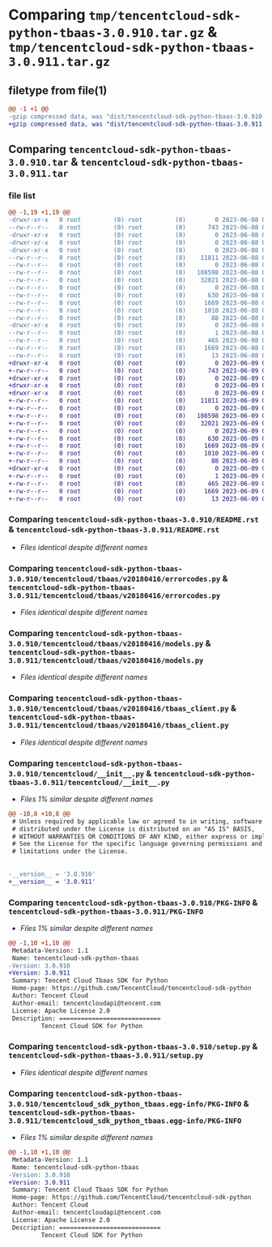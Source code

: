 # Comparing `tmp/tencentcloud-sdk-python-tbaas-3.0.910.tar.gz` & `tmp/tencentcloud-sdk-python-tbaas-3.0.911.tar.gz`

## filetype from file(1)

```diff
@@ -1 +1 @@
-gzip compressed data, was "dist/tencentcloud-sdk-python-tbaas-3.0.910.tar", last modified: Thu Jun  8 09:19:35 2023, max compression
+gzip compressed data, was "dist/tencentcloud-sdk-python-tbaas-3.0.911.tar", last modified: Fri Jun  9 02:27:23 2023, max compression
```

## Comparing `tencentcloud-sdk-python-tbaas-3.0.910.tar` & `tencentcloud-sdk-python-tbaas-3.0.911.tar`

### file list

```diff
@@ -1,19 +1,19 @@
-drwxr-xr-x   0 root         (0) root         (0)        0 2023-06-08 09:19:35.000000 tencentcloud-sdk-python-tbaas-3.0.910/
--rw-r--r--   0 root         (0) root         (0)      743 2023-06-08 09:19:34.000000 tencentcloud-sdk-python-tbaas-3.0.910/README.rst
-drwxr-xr-x   0 root         (0) root         (0)        0 2023-06-08 09:19:35.000000 tencentcloud-sdk-python-tbaas-3.0.910/tencentcloud/
-drwxr-xr-x   0 root         (0) root         (0)        0 2023-06-08 09:19:35.000000 tencentcloud-sdk-python-tbaas-3.0.910/tencentcloud/tbaas/
-drwxr-xr-x   0 root         (0) root         (0)        0 2023-06-08 09:19:35.000000 tencentcloud-sdk-python-tbaas-3.0.910/tencentcloud/tbaas/v20180416/
--rw-r--r--   0 root         (0) root         (0)    11811 2023-06-08 09:19:34.000000 tencentcloud-sdk-python-tbaas-3.0.910/tencentcloud/tbaas/v20180416/errorcodes.py
--rw-r--r--   0 root         (0) root         (0)        0 2023-06-08 09:19:34.000000 tencentcloud-sdk-python-tbaas-3.0.910/tencentcloud/tbaas/v20180416/__init__.py
--rw-r--r--   0 root         (0) root         (0)   108598 2023-06-08 09:19:34.000000 tencentcloud-sdk-python-tbaas-3.0.910/tencentcloud/tbaas/v20180416/models.py
--rw-r--r--   0 root         (0) root         (0)    32021 2023-06-08 09:19:34.000000 tencentcloud-sdk-python-tbaas-3.0.910/tencentcloud/tbaas/v20180416/tbaas_client.py
--rw-r--r--   0 root         (0) root         (0)        0 2023-06-08 09:19:34.000000 tencentcloud-sdk-python-tbaas-3.0.910/tencentcloud/tbaas/__init__.py
--rw-r--r--   0 root         (0) root         (0)      630 2023-06-08 09:19:34.000000 tencentcloud-sdk-python-tbaas-3.0.910/tencentcloud/__init__.py
--rw-r--r--   0 root         (0) root         (0)     1669 2023-06-08 09:19:35.000000 tencentcloud-sdk-python-tbaas-3.0.910/PKG-INFO
--rw-r--r--   0 root         (0) root         (0)     1010 2023-06-08 09:19:34.000000 tencentcloud-sdk-python-tbaas-3.0.910/setup.py
--rw-r--r--   0 root         (0) root         (0)       88 2023-06-08 09:19:35.000000 tencentcloud-sdk-python-tbaas-3.0.910/setup.cfg
-drwxr-xr-x   0 root         (0) root         (0)        0 2023-06-08 09:19:35.000000 tencentcloud-sdk-python-tbaas-3.0.910/tencentcloud_sdk_python_tbaas.egg-info/
--rw-r--r--   0 root         (0) root         (0)        1 2023-06-08 09:19:35.000000 tencentcloud-sdk-python-tbaas-3.0.910/tencentcloud_sdk_python_tbaas.egg-info/dependency_links.txt
--rw-r--r--   0 root         (0) root         (0)      465 2023-06-08 09:19:35.000000 tencentcloud-sdk-python-tbaas-3.0.910/tencentcloud_sdk_python_tbaas.egg-info/SOURCES.txt
--rw-r--r--   0 root         (0) root         (0)     1669 2023-06-08 09:19:35.000000 tencentcloud-sdk-python-tbaas-3.0.910/tencentcloud_sdk_python_tbaas.egg-info/PKG-INFO
--rw-r--r--   0 root         (0) root         (0)       13 2023-06-08 09:19:35.000000 tencentcloud-sdk-python-tbaas-3.0.910/tencentcloud_sdk_python_tbaas.egg-info/top_level.txt
+drwxr-xr-x   0 root         (0) root         (0)        0 2023-06-09 02:27:23.000000 tencentcloud-sdk-python-tbaas-3.0.911/
+-rw-r--r--   0 root         (0) root         (0)      743 2023-06-09 02:27:23.000000 tencentcloud-sdk-python-tbaas-3.0.911/README.rst
+drwxr-xr-x   0 root         (0) root         (0)        0 2023-06-09 02:27:23.000000 tencentcloud-sdk-python-tbaas-3.0.911/tencentcloud/
+drwxr-xr-x   0 root         (0) root         (0)        0 2023-06-09 02:27:23.000000 tencentcloud-sdk-python-tbaas-3.0.911/tencentcloud/tbaas/
+drwxr-xr-x   0 root         (0) root         (0)        0 2023-06-09 02:27:23.000000 tencentcloud-sdk-python-tbaas-3.0.911/tencentcloud/tbaas/v20180416/
+-rw-r--r--   0 root         (0) root         (0)    11811 2023-06-09 02:27:23.000000 tencentcloud-sdk-python-tbaas-3.0.911/tencentcloud/tbaas/v20180416/errorcodes.py
+-rw-r--r--   0 root         (0) root         (0)        0 2023-06-09 02:27:23.000000 tencentcloud-sdk-python-tbaas-3.0.911/tencentcloud/tbaas/v20180416/__init__.py
+-rw-r--r--   0 root         (0) root         (0)   108598 2023-06-09 02:27:23.000000 tencentcloud-sdk-python-tbaas-3.0.911/tencentcloud/tbaas/v20180416/models.py
+-rw-r--r--   0 root         (0) root         (0)    32021 2023-06-09 02:27:23.000000 tencentcloud-sdk-python-tbaas-3.0.911/tencentcloud/tbaas/v20180416/tbaas_client.py
+-rw-r--r--   0 root         (0) root         (0)        0 2023-06-09 02:27:23.000000 tencentcloud-sdk-python-tbaas-3.0.911/tencentcloud/tbaas/__init__.py
+-rw-r--r--   0 root         (0) root         (0)      630 2023-06-09 02:27:23.000000 tencentcloud-sdk-python-tbaas-3.0.911/tencentcloud/__init__.py
+-rw-r--r--   0 root         (0) root         (0)     1669 2023-06-09 02:27:23.000000 tencentcloud-sdk-python-tbaas-3.0.911/PKG-INFO
+-rw-r--r--   0 root         (0) root         (0)     1010 2023-06-09 02:27:23.000000 tencentcloud-sdk-python-tbaas-3.0.911/setup.py
+-rw-r--r--   0 root         (0) root         (0)       88 2023-06-09 02:27:23.000000 tencentcloud-sdk-python-tbaas-3.0.911/setup.cfg
+drwxr-xr-x   0 root         (0) root         (0)        0 2023-06-09 02:27:23.000000 tencentcloud-sdk-python-tbaas-3.0.911/tencentcloud_sdk_python_tbaas.egg-info/
+-rw-r--r--   0 root         (0) root         (0)        1 2023-06-09 02:27:23.000000 tencentcloud-sdk-python-tbaas-3.0.911/tencentcloud_sdk_python_tbaas.egg-info/dependency_links.txt
+-rw-r--r--   0 root         (0) root         (0)      465 2023-06-09 02:27:23.000000 tencentcloud-sdk-python-tbaas-3.0.911/tencentcloud_sdk_python_tbaas.egg-info/SOURCES.txt
+-rw-r--r--   0 root         (0) root         (0)     1669 2023-06-09 02:27:23.000000 tencentcloud-sdk-python-tbaas-3.0.911/tencentcloud_sdk_python_tbaas.egg-info/PKG-INFO
+-rw-r--r--   0 root         (0) root         (0)       13 2023-06-09 02:27:23.000000 tencentcloud-sdk-python-tbaas-3.0.911/tencentcloud_sdk_python_tbaas.egg-info/top_level.txt
```

### Comparing `tencentcloud-sdk-python-tbaas-3.0.910/README.rst` & `tencentcloud-sdk-python-tbaas-3.0.911/README.rst`

 * *Files identical despite different names*

### Comparing `tencentcloud-sdk-python-tbaas-3.0.910/tencentcloud/tbaas/v20180416/errorcodes.py` & `tencentcloud-sdk-python-tbaas-3.0.911/tencentcloud/tbaas/v20180416/errorcodes.py`

 * *Files identical despite different names*

### Comparing `tencentcloud-sdk-python-tbaas-3.0.910/tencentcloud/tbaas/v20180416/models.py` & `tencentcloud-sdk-python-tbaas-3.0.911/tencentcloud/tbaas/v20180416/models.py`

 * *Files identical despite different names*

### Comparing `tencentcloud-sdk-python-tbaas-3.0.910/tencentcloud/tbaas/v20180416/tbaas_client.py` & `tencentcloud-sdk-python-tbaas-3.0.911/tencentcloud/tbaas/v20180416/tbaas_client.py`

 * *Files identical despite different names*

### Comparing `tencentcloud-sdk-python-tbaas-3.0.910/tencentcloud/__init__.py` & `tencentcloud-sdk-python-tbaas-3.0.911/tencentcloud/__init__.py`

 * *Files 1% similar despite different names*

```diff
@@ -10,8 +10,8 @@
 # Unless required by applicable law or agreed to in writing, software
 # distributed under the License is distributed on an "AS IS" BASIS,
 # WITHOUT WARRANTIES OR CONDITIONS OF ANY KIND, either express or implied.
 # See the License for the specific language governing permissions and
 # limitations under the License.
 
 
-__version__ = '3.0.910'
+__version__ = '3.0.911'
```

### Comparing `tencentcloud-sdk-python-tbaas-3.0.910/PKG-INFO` & `tencentcloud-sdk-python-tbaas-3.0.911/PKG-INFO`

 * *Files 1% similar despite different names*

```diff
@@ -1,10 +1,10 @@
 Metadata-Version: 1.1
 Name: tencentcloud-sdk-python-tbaas
-Version: 3.0.910
+Version: 3.0.911
 Summary: Tencent Cloud Tbaas SDK for Python
 Home-page: https://github.com/TencentCloud/tencentcloud-sdk-python
 Author: Tencent Cloud
 Author-email: tencentcloudapi@tencent.com
 License: Apache License 2.0
 Description: ============================
         Tencent Cloud SDK for Python
```

### Comparing `tencentcloud-sdk-python-tbaas-3.0.910/setup.py` & `tencentcloud-sdk-python-tbaas-3.0.911/setup.py`

 * *Files identical despite different names*

### Comparing `tencentcloud-sdk-python-tbaas-3.0.910/tencentcloud_sdk_python_tbaas.egg-info/PKG-INFO` & `tencentcloud-sdk-python-tbaas-3.0.911/tencentcloud_sdk_python_tbaas.egg-info/PKG-INFO`

 * *Files 1% similar despite different names*

```diff
@@ -1,10 +1,10 @@
 Metadata-Version: 1.1
 Name: tencentcloud-sdk-python-tbaas
-Version: 3.0.910
+Version: 3.0.911
 Summary: Tencent Cloud Tbaas SDK for Python
 Home-page: https://github.com/TencentCloud/tencentcloud-sdk-python
 Author: Tencent Cloud
 Author-email: tencentcloudapi@tencent.com
 License: Apache License 2.0
 Description: ============================
         Tencent Cloud SDK for Python
```

